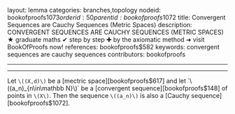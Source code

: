 layout: lemma
categories: branches,topology
nodeid: bookofproofs$1073
orderid: 50
parentid: bookofproofs$1072
title: Convergent Sequences are Cauchy Sequences (Metric Spaces)
description: CONVERGENT SEQUENCES ARE CAUCHY SEQUENCES (METRIC SPACES) ★ graduate maths ✔ step by step ✚ by the axiomatic method ➜ visit BookOfProofs now!
references: bookofproofs$582
keywords: convergent sequences are cauchy sequences
contributors: bookofproofs

---


---

Let `\((X,d)\)` be a [mectric space][bookofproofs$617]  and let `\((a_n)_{n\in\mathbb N}\)` be a [convergent sequence][bookofproofs$148] of points in `\(X\)`. Then the sequence `\((a_n)\)` is also a [Cauchy sequence][bookofproofs$1072].